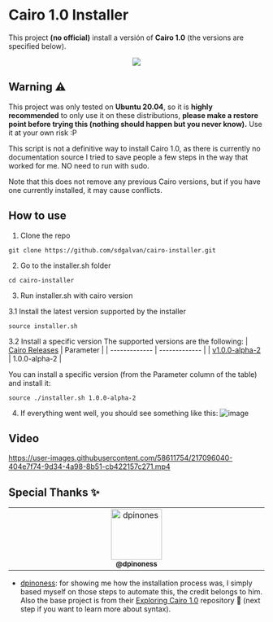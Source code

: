 
# Cairo 1.0 Installer
This project **(no official)** install a versión of **Cairo 1.0** (the versions are specified below).

<div align="center">
<img src="https://user-images.githubusercontent.com/58611754/216784658-9dc15953-fc7e-4dd7-8ba3-03cb69d0565b.png">
</div>

## Warning ⚠️
This project was only tested on **Ubuntu 20.04**, so it is **highly recommended** to only use it on these distributions, **please make a restore point before trying this (nothing should happen but you never know).** Use it at your own risk :P

This script is not a definitive way to install Cairo 1.0, as there is currently no documentation source I tried to save people a few steps in the way that worked for me. NO need to run with sudo. 

Note that this does not remove any previous Cairo versions, but if you have one currently installed, it may cause conflicts.

## How to use
1. Clone the repo
```
git clone https://github.com/sdgalvan/cairo-installer.git
```
2. Go to the installer.sh folder
```
cd cairo-installer
```
3. Run installer.sh with cairo version 

3.1 Install the latest version supported by the installer
```
source installer.sh
```

3.2 Install a specific version
The supported versions are the following:
| [Cairo Releases](https://github.com/starkware-libs/cairo/releases/)  | Parameter |
| -------------  | ------------- |
| [v1.0.0-alpha-2](https://github.com/starkware-libs/cairo/releases/tag/v1.0.0-alpha.2)   | 1.0.0-alpha-2 |

You can install a specific version (from the Parameter column of the table) and install it:
```
source ./installer.sh 1.0.0-alpha-2
```
4. If everything went well, you should see something like this:
![image](https://user-images.githubusercontent.com/58611754/216786030-4faf9bd7-b792-4bdc-a34f-12f91e8439c6.png)

## Video
https://user-images.githubusercontent.com/58611754/217096040-404e7f74-9d34-4a98-8b51-cb422157c271.mp4

## Special Thanks ✨

<table>
  <tbody>
    <tr>
      <td align="center" valign="top" width="14.28%"><a href="https://twitter.com/dpinoness"><img src="https://pbs.twimg.com/profile_images/1587466995762618369/lTHHd9UL_400x400.jpg" width="100px;" alt="dpinones "/><br /><sub><b>@dpinoness</b></sub></a><br /><a href="https://twitter.com/dpinoness" title="Twitter"></a></td>
    </tr>
  </tbody>
</table>

- [dpinoness](https://github.com/dpinones): for showing me how the installation process was, I simply based myself on those steps to automate this, the credit belongs to him. Also the base project is from their [Exploring Cairo 1.0](https://github.com/dpinones/exploring-of-cairo-1) repository 🤣 (next step if you want to learn more about syntax).
